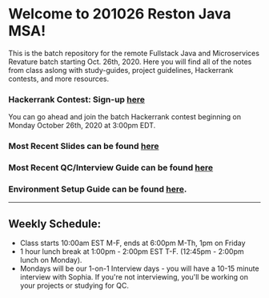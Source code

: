 # Welcome to 201026 Reston Java MSA!
This is the batch repository for the remote Fullstack Java and Microservices Revature batch starting Oct. 26th, 2020.
Here you will find all of the notes from class aslong with study-guides, project guidelines, Hackerrank contests, and more resources.

### Hackerrank Contest: Sign-up [here](https://www.hackerrank.com/201026-reston-java-msa)
You can go ahead and join the batch Hackerrank contest beginning on Monday October 26th, 2020 at 3:00pm EDT.

### Most Recent Slides can be found [here](https://docs.google.com/presentation/d/1Mfb745mCnQUEu-dqElkItbeV-aQLqLMbP0cHSIPPWLE/edit?usp=sharing)
### Most Recent QC/Interview Guide can be found [here](https://github.com/201026-reston-java-msa/demos/blob/main/week3/README.md)

### Environment Setup Guide can be found [here](https://github.com/sophiagavrila/environment-setup).
---

## Weekly Schedule:
* Class starts 10:00am EST M-F, ends at 6:00pm M-Th, 1pm on Friday
* 1 hour lunch break at 1:00pm - 2:00pm EST T-F. (12:45pm - 2:00pm lunch on Monday).
* Mondays will be our 1-on-1 Interview days - you will have a 10-15 minute interview with Sophia.  If you're not interviewing, you'll be working on your projects or studying for QC. 
